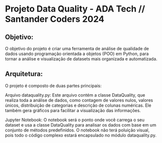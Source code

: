 # Projeto Data Quality - ADA Tech // Santander Coders 2024

## Objetivo:

O objetivo do projeto é criar uma ferramenta de análise de qualidade de dados usando programação orientada a objetos (POO) em Python, para tornar a análise e visualização de datasets mais organizada e automatizada.

## Arquitetura:

O projeto é composto de duas partes principais:

Arquivo dataquality.py: Este arquivo contém a classe DataQuality, que realiza toda a análise de dados, como contagem de valores nulos, valores únicos, distribuição de categorias e descrição de colunas numéricas. Ele também gera gráficos para facilitar a visualização das informações.

Jupyter Notebook: O notebook será o ponto onde você carrega o seu dataset e usa a classe DataQuality para analisar os dados com base em um conjunto de métodos predefinidos. O notebook não terá poluição visual, pois todo o código complexo estará encapsulado no módulo dataquality.py.
